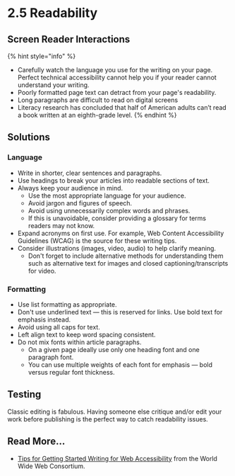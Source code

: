 # 2.5 Readability

## Screen Reader Interactions

{% hint style="info" %}
* Carefully watch the language you use for the writing on your page. Perfect technical accessibility cannot help you if your reader cannot understand your writing.
* Poorly formatted page text can detract from your page's readability.&#x20;
* Long paragraphs are difficult to read on digital screens
* Literacy research has concluded that half of American adults can’t read a book written at an eighth-grade level.
{% endhint %}

## Solutions

### Language

* Write in shorter, clear sentences and paragraphs.&#x20;
* Use headings to break your articles into readable sections of text.
* Always keep your audience in mind.&#x20;
  * Use the most appropriate language for your audience.
  * Avoid jargon and figures of speech.
  * Avoid using unnecessarily complex words and phrases.
  * If this is unavoidable, consider providing a glossary for terms readers may not know.
* Expand acronyms on first use. For example, Web Content Accessibility Guidelines (WCAG) is the source for these writing tips.
* Consider illustrations (images, video, audio) to help clarify meaning.
  * Don't forget to include alternative methods for understanding them such as alternative text for images and closed captioning/transcripts for video.

### Formatting

* Use list formatting as appropriate.
* Don't use underlined text — this is reserved for links. Use bold text for emphasis instead.
* Avoid using all caps for text.
* Left align text to keep word spacing consistent.
* Do not mix fonts within article paragraphs.
  * On a given page ideally use only one heading font and one paragraph font.&#x20;
  * You can use multiple weights of each font for emphasis — bold versus regular font thickness.

## Testing

Classic editing is fabulous. Having someone else critique and/or edit your work before publishing is the perfect way to catch readability issues.

## Read More...

* [Tips for Getting Started Writing for Web Accessibility](https://www.w3.org/WAI/tips/writing/) from the World Wide Web Consortium.

